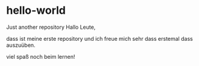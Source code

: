 # hello-world
Just another repository
Hallo Leute,

dass ist meine erste repository und ich freue mich sehr dass erstemal dass auszuüben.

viel spaß noch beim lernen!
